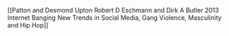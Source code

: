 [[Patton and Desmond Upton Robert D Eschmann and Dirk A Butler 2013 Internet Banging New Trends in Social Media, Gang Violence, Masculinity and Hip Hop]]

